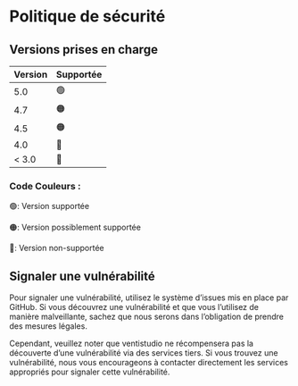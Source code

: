 # Politique de sécurité

## Versions prises en charge
| Version | Supportée |
| ------- | --------- |
| 5.0     | 🟢 |
| 4.7     | 🟠 |
| 4.5     | 🟠 |
| 4.0     | 🔴 |
| < 3.0   | 🔴 |

### Code Couleurs :
🟢: Version supportée

🟠: Version possiblement supportée

🔴: Version non-supportée

## Signaler une vulnérabilité

Pour signaler une vulnérabilité, utilisez le système d’issues mis en place par GitHub. Si vous découvrez une vulnérabilité et que vous l’utilisez de manière malveillante, sachez que nous serons dans l’obligation de prendre des mesures légales.

Cependant, veuillez noter que ventistudio ne récompensera pas la découverte d’une vulnérabilité via des services tiers. Si vous trouvez une vulnérabilité, nous vous encourageons à contacter directement les services appropriés pour signaler cette vulnérabilité.
